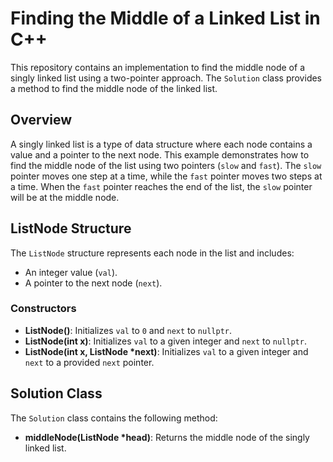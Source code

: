 # Finding the Middle of a Linked List in C++

This repository contains an implementation to find the middle node of a singly linked list using a two-pointer approach. The `Solution` class provides a method to find the middle node of the linked list.

## Overview

A singly linked list is a type of data structure where each node contains a value and a pointer to the next node. This example demonstrates how to find the middle node of the list using two pointers (`slow` and `fast`). The `slow` pointer moves one step at a time, while the `fast` pointer moves two steps at a time. When the `fast` pointer reaches the end of the list, the `slow` pointer will be at the middle node.

## ListNode Structure

The `ListNode` structure represents each node in the list and includes:
- An integer value (`val`).
- A pointer to the next node (`next`).

### Constructors

- **ListNode()**: Initializes `val` to `0` and `next` to `nullptr`.
- **ListNode(int x)**: Initializes `val` to a given integer and `next` to `nullptr`.
- **ListNode(int x, ListNode *next)**: Initializes `val` to a given integer and `next` to a provided `next` pointer.

## Solution Class

The `Solution` class contains the following method:
- **middleNode(ListNode *head)**: Returns the middle node of the singly linked list.
